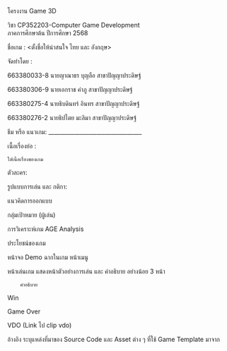 โครงงาน Game 3D

วิชา CP352203-Computer Game Development  
ภาคการศึกษาต้น ปีการศึกษา 2568

ชื่อเกม :  <ตั้งชื่อให้น่าสนใจ ไทย และ อังกฤษ>

จัดทำโดย : 

663380033-8  นายญาณาธร บุญลือ   สาขาปัญญาประดิษฐ์

663380306-9  นายเอกราช คำภู         สาขาปัญญาประดิษฐ์

663380275-4  นายธิบดินทร์ อินทร     สาขาปัญญาประดิษฐ์

663380276-2  นายธิปไตย มะลิมา      สาขาปัญญาประดิษฐ์


ธีม หรือ แนวเกม:  _________________________________




เนื้อเรื่องย่อ :  

	ใส่เนื้อเรื่องของเกม
ตัวละคร:

รูปแบบการเล่น และ กติกา:

แนวคิดการออกแบบ
	
กลุ่มเป้าหมาย (ผู้เล่น)

การวิเคราะห์เกม AGE Analysis

ประโยชน์ของเกม

หน้าจอ Demo ฉากในเกม
หน้าเมนู

หน้าเล่นเกม
แสดงหน้าตัวอย่างการเล่น และ คำอธิบาย อย่างน้อย 3 หน้า

		คำอธิบาย 
		
Win

Game Over

VDO  (Link ไป clip vdo)

อ้างอิง
	ระบุแหล่งที่มาของ Source Code และ Asset ต่าง ๆ ที่ใช้
Game Template มาจาก 







